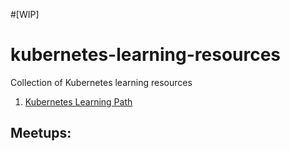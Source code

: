 #[WIP]
# kubernetes-learning-resources
Collection of Kubernetes learning resources

1. [Kubernetes Learning Path](https://azure.microsoft.com/mediahandler/files/resourcefiles/kubernetes-learning-path/Kubernetes%20Learning%20Path_Version%202.0.pdf)




## Meetups: 
